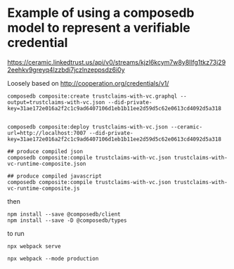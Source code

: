 
# Example of using a composedb model to represent a verifiable credential

https://ceramic.linkedtrust.us/api/v0/streams/kjzl6kcym7w8y8llfg1tkz73j292eehkv9greyq4lzzbdi7jczlnzeppsdz6i0y

Loosely based on
http://cooperation.org/credentials/v1/

```
composedb composite:create trustclaims-with-vc.graphql --output=trustclaims-with-vc.json --did-private-key=31ae172e016a2f2c1c9ad6407106d1eb1b11ee2d59d5c62e0613cd4092d5a318


composedb composite:deploy trustclaims-with-vc.json --ceramic-url=http://localhost:7007 --did-private-key=31ae172e016a2f2c1c9ad6407106d1eb1b11ee2d59d5c62e0613cd4092d5a318

## produce compiled json
composedb composite:compile trustclaims-with-vc.json trustclaims-with-vc-runtime-composite.json

## produce compiled javascript
composedb composite:compile trustclaims-with-vc.json trustclaims-with-vc-runtime-composite.js
```

then

```
npm install --save @composedb/client
npm install --save -D @composedb/types
```

to run

```
npx webpack serve

npx webpack --mode production
```
